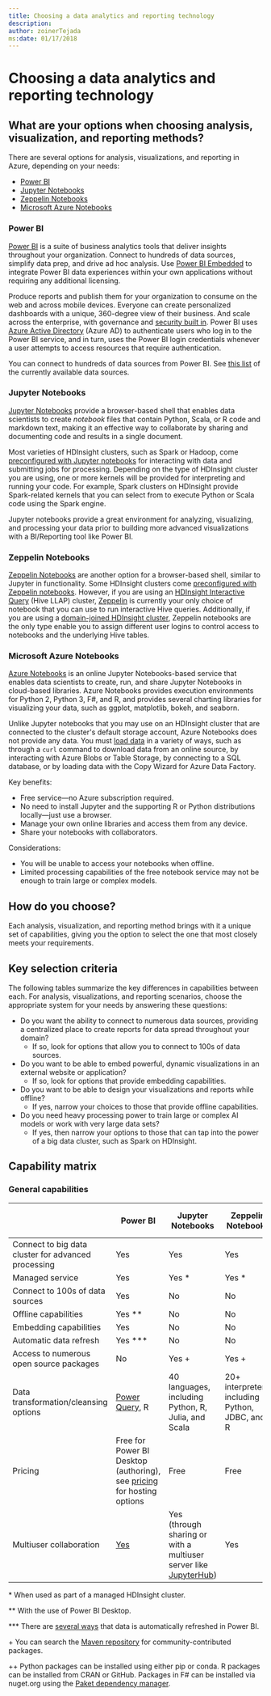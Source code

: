 ```yaml
---
title: Choosing a data analytics and reporting technology
description: 
author: zoinerTejada
ms:date: 01/17/2018
---
```


# Choosing a data analytics and reporting technology

## What are your options when choosing analysis, visualization, and reporting methods?
There are several options for analysis, visualizations, and reporting in Azure, depending on your needs:

- [Power BI](/power-bi/)
- [Jupyter Notebooks](https://jupyter.readthedocs.io/en/latest/index.html)
- [Zeppelin Notebooks](https://zeppelin.apache.org/)
- [Microsoft Azure Notebooks](https://notebooks.azure.com/)

### Power BI

[Power BI](/power-bi/) is a suite of business analytics tools that deliver insights throughout your organization. Connect to hundreds of data sources, simplify data prep, and drive ad hoc analysis. Use [Power BI Embedded](https://azure.microsoft.com/services/power-bi-embedded/) to integrate Power BI data experiences within your own applications without requiring any additional licensing.

Produce reports and publish them for your organization to consume on the web and across mobile devices. Everyone can create personalized dashboards with a unique, 360-degree view of their business. And scale across the enterprise, with governance and [security built in](/power-bi/service-admin-power-bi-security). Power BI uses [Azure Active Directory](/azure/active-directory/) (Azure AD) <!--This is the approved acronym.--> to authenticate users who log in to the Power BI service, and in turn, uses the Power BI login credentials whenever a user attempts to access resources that require authentication.

You can connect to hundreds of data sources from Power BI. See [this list](/power-bi/desktop-data-sources) of the currently available data sources.

### Jupyter Notebooks 
<!--Looks like Notebook in this and Zeppelin are proper names so leaving capped.-->
[Jupyter Notebooks](https://jupyter.readthedocs.io/en/latest/index.html) provide a browser-based shell that enables data scientists to create *notebook* files that contain Python, Scala, or R code and markdown text, making it an effective way to collaborate by sharing and documenting code and results in a single document.

Most varieties of HDInsight clusters, such as Spark or Hadoop, come [preconfigured with Jupyter notebooks](/azure/hdinsight/spark/apache-spark-jupyter-notebook-kernels) for interacting with data and submitting jobs for processing. Depending on the type of HDInsight cluster you are using, one or more kernels will be provided for interpreting and running your code. For example, Spark clusters on HDInsight provide Spark-related kernels that you can select from to execute Python or Scala code using the Spark engine.

Jupyter notebooks provide a great environment for analyzing, visualizing, and processing your data prior to building more advanced visualizations with a BI/Reporting tool like Power BI.

### Zeppelin Notebooks

[Zeppelin Notebooks](https://zeppelin.apache.org/) are another option for a browser-based shell, similar to Jupyter in functionality. Some HDInsight clusters come [preconfigured with Zeppelin notebooks](/azure/hdinsight/spark/apache-spark-zeppelin-notebook). However, if you are using an [HDInsight Interactive Query](/azure/hdinsight/interactive-query/apache-interactive-query-get-started) (Hive LLAP) cluster, [Zeppelin](/azure/hdinsight/hdinsight-connect-hive-zeppelin) is currently your only choice of notebook that you can use to run interactive Hive queries. Additionally, if you are using a [domain-joined HDInsight cluster](/azure/hdinsight/domain-joined/apache-domain-joined-introduction), Zeppelin notebooks are the only type enable you to assign different user logins to control access to notebooks and the underlying Hive tables.

### Microsoft Azure Notebooks

[Azure Notebooks](https://notebooks.azure.com/) is an online Jupyter Notebooks-based service that enables data scientists to create, run, and share Jupyter Notebooks in cloud-based libraries. Azure Notebooks provides execution environments for Python 2, Python 3, F#, and R, and provides several charting libraries for visualizing your data, such as ggplot, matplotlib, bokeh, and seaborn.

Unlike Jupyter notebooks that you may use on an HDInsight cluster that are connected to the cluster's default storage account, Azure Notebooks does not provide any data. You must [load data](https://notebooks.azure.com/Microsoft/libraries/samples/html/Getting%20to%20your%20Data%20in%20Azure%20Notebooks.ipynb) in a variety of ways, such as through a `curl` command to download data from an online source, by interacting with Azure Blobs or Table Storage, by connecting to a SQL database, or by loading data with the Copy Wizard for Azure Data Factory.

Key benefits:

* Free service&mdash;no Azure subscription required.
* No need to install Jupyter and the supporting R or Python distributions locally&mdash;just use a browser.
* Manage your own online libraries and access them from any device.
* Share your notebooks with collaborators.

Considerations:

* You will be unable to access your notebooks when offline.
* Limited processing capabilities of the free notebook service may not be enough to train large or complex models.

## How do you choose?
Each analysis, visualization, and reporting method brings with it a unique set of capabilities, giving you the option to select the one that most closely meets your requirements.

## Key selection criteria

The following tables summarize the key differences in capabilities between each. <!--You might want to move this after the list. It may make more sense to introduce the questions, and then introduce the table with something like: "Based on your responses to the questions, the following table will help you select the choice that's right for you." or something along those lines. Also, BTW, this is one of the best decision making processes I've seen. Normally you get a table that tries to answer all the questions, but doesn't. Breaking it out this way is much easier to follow. -->For analysis, visualizations, and reporting scenarios, choose the appropriate system for your needs by answering these questions:

- Do you want the ability to connect to numerous data sources, providing a centralized place to create reports for data spread throughout your domain?
    - If so, look for options that allow you to connect to 100s of data sources.
- Do you want to be able to embed powerful, dynamic visualizations in an external website or application?
    - If so, look for options that provide embedding capabilities.
- Do you want to be able to design your visualizations and reports while offline?
    - If yes, narrow your choices to those that provide offline capabilities.
- Do you need heavy processing power to train large or complex AI models or work with very large data sets?
    - If yes, then narrow your options to those that can tap into the power of a big data cluster, such as Spark on HDInsight.

## Capability matrix

### General capabilities

| | Power BI | Jupyter Notebooks | Zeppelin Notebooks | Microsoft Azure Notebooks |
| --- | --- | --- | --- | --- |
| Connect to big data cluster for advanced processing | Yes | Yes | Yes | No |
| Managed service | Yes | Yes \* | Yes \* | Yes |
| Connect to 100s of data sources | Yes | No | No | No |
| Offline capabilities | Yes \** | No | No | No |
| Embedding capabilities | Yes | No | No | No |
| Automatic data refresh | Yes \*** | No | No | No |
| Access to numerous open source packages | No | Yes + | Yes + | Yes ++ |
| Data transformation/cleansing options | [Power Query](https://powerbi.microsoft.com/blog/getting-started-with-power-query-part-i/), R | 40 languages, including Python, R, Julia, and Scala | 20+ interpreters, including Python, JDBC, and R | Python, F#, R |
| Pricing | Free for Power BI Desktop (authoring), see [pricing](https://powerbi.microsoft.com/pricing/) for hosting options | Free | Free | Free |
| Multiuser collaboration | [Yes](/power-bi/service-how-to-collaborate-distribute-dashboards-reports) | Yes (through sharing or with a multiuser server like [JupyterHub](https://github.com/jupyterhub/jupyterhub)) | Yes | Yes (through sharing) |

\* When used as part of a managed HDInsight cluster.

\** With the use of Power BI Desktop.

\*** There are [several ways](/power-bi/refresh-data) that data is automatically refreshed in Power BI.

\+ You can search the [Maven repository](http://search.maven.org/) for community-contributed packages.

\++ Python packages can be installed using either pip or conda. R packages can be installed from CRAN or GitHub. Packages in F# can be installed via nuget.org using the [Paket dependency manager](https://fsprojects.github.io/Paket/).

